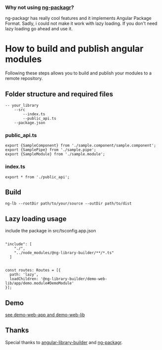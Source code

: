 ### Why not using [ng-packagr](https://github.com/dherges/ng-packagr)?


ng-packagr has really cool features and it implements Angular Package Format. Sadly, i could not make it work with lazy loading.
If you don't need lazy loading go ahead and use it.

# How to build and publish angular modules

Following these steps allows you to build and publish your modules to a remote repository.





## Folder structure and required files

```
-- your_library
    --src
        --index.ts
        --public_api.ts
    --package.json
```

### public_api.ts


```
export {SampleComponent} from './sample.component/sample.component';
export {SamplePipe} from './sample.pipe';
export {SampleModule} from './sample.module';
```

### index.ts

```
export * from './public_api';
```


## Build

    ng-lb --rootDir path/to/your/source --outDir path/to/dist

## Lazy loading usage


include the package in src/tsconfig.app.json

```

"include": [
    "./",
    "../node_modules/@ng-library-builder/**/*.ts"
  ]

```

```

const routes: Routes = [{
  path: 'lazy',
  loadChildren: '@ng-library-builder/demo-web-lib/app/demo.module#DemoModule'
}];

```

## Demo

[see demo-web-app and demo-web-lib](https://github.com/gsuveti/ng-library-builder)


## Thanks

Special thanks to [angular-library-builder](https://github.com/bmvantunes/angular-library-builder) and [ng-packagr](https://github.com/dherges/ng-packagr).